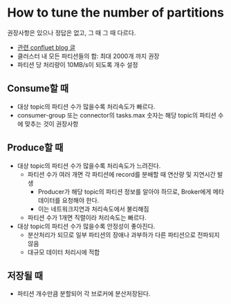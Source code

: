 # How to tune the number of partitions

권장사항은 있으나 정답은 없고, 그 때 그 때 다르다.

- [관련 confluet blog 글](https://www.confluent.io/blog/how-choose-number-topics-partitions-kafka-cluster/)
- 클러스터 내 모든 파티션들의 합: 최대 2000개 까지 권장
- 파티션 당 처리량이 10MB/s이 되도록 개수 설정

## Consume할 때

- 대상 topic의 파티션 수가 많을수록 처리속도가 빠르다.
- consumer-group 또는 connector의 tasks.max 숫자는 해당 topic의 파티션 수에 맞추는 것이 권장사항

## Produce할 때

- 대상 topic의 파티션 수가 많을수록 처리속도가 느려진다.
  - 파티션 수가 여러 개면 각 파티션에 record를 분배할 때 연산량 및 지연시간 발생
    - Producer가 해당 topic의 파티션 정보를 알아야 하므로, Broker에게 메타데이터를 요청해야 한다.
    - 이는 네트워크지연과 처리속도에서 불리해짐
  - 파티션 수가 1개면 직렬이라 처리속도는 빠르다.
- 대상 topic의 파티션 수가 많을수록 안정성이 좋아진다.
  - 분산처리가 되므로 일부 파티션의 장애나 과부하가 다른 파티션으로 전파되지 않음
  - 대규모 데이터 처리시에 적합

## 저장될 때

- 파티션 개수만큼 분할되어 각 브로커에 분산저장된다.
